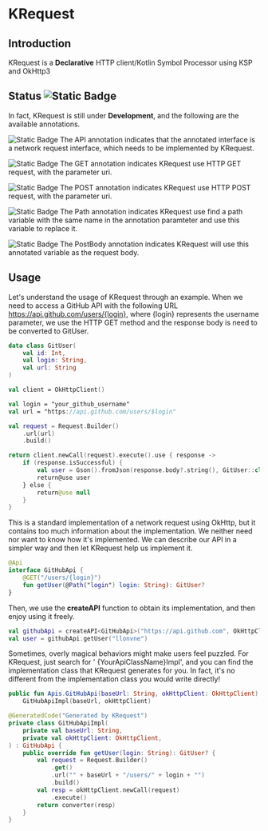 # KRequest

## Introduction

KRequest is a **Declarative** HTTP client/Kotlin Symbol Processor using KSP and OkHttp3

## Status  ![Static Badge](https://img.shields.io/badge/status-Development-8A2BE2)

In fact, KRequest is still under **Development**, and the following are the available annotations.

![Static Badge](https://img.shields.io/badge/KRequest-API-blue) The API annotation indicates that the annotated
interface is a network request interface, which needs to be implemented by KRequest.

![Static Badge](https://img.shields.io/badge/HTTP_Method-GET-Green) The GET annotation indicates KRequest use HTTP GET
request, with the parameter uri.

![Static Badge](https://img.shields.io/badge/HTTP_Method-POST-Green) The POST annotation indicates KRequest use HTTP
POST request, with the parameter uri.

![Static Badge](https://img.shields.io/badge/Parameter-Path-yellow) The Path annotation indicates KRequest use find a
path variable with the same name in the annotation paramteter and use this variable to replace it.

![Static Badge](https://img.shields.io/badge/Parameter-PostBody-yellow) The PostBody annotation indicates KRequest will
use this annotated variable as the request body.

## Usage

Let's understand the usage of KRequest through an example. When we need to access a GitHub API with the following
URL https://api.github.com/users/{login}, where {login} represents the username parameter, we use the HTTP GET method
and the response body is need to be converted to GitUser.

```kotlin
data class GitUser(
    val id: Int,
    val login: String,
    val url: String
)

val client = OkHttpClient()

val login = "your_github_username"
val url = "https://api.github.com/users/$login"

val request = Request.Builder()
    .url(url)
    .build()

return client.newCall(request).execute().use { response ->
    if (response.isSuccessful) {
        val user = Gson().fromJson(response.body?.string(), GitUser::class.java)
        return@use user
    } else {
        return@use null
    }
}
```

This is a standard implementation of a network request using OkHttp, but it contains too much information about the
implementation. We neither need nor want to know how it's implemented. We can describe our API in a simpler way and then
let KRequest help us implement it.

```kotlin
@Api
interface GitHubApi {
    @GET("/users/{login}")
    fun getUser(@Path("login") login: String): GitUser?
}
```

Then, we use the **createAPI** function to obtain its implementation, and then enjoy using it freely.

```kotlin
val githubApi = createAPI<GitHubApi>("https://api.github.com", OkHttpClient())
val user = githubApi.getUser("llonvne")
```

Sometimes, overly magical behaviors might make users feel puzzled. For KRequest, just search for '
{YourApiClassName}Impl', and you can find the implementation class that KRequest generates for you. In fact, it's no
different from the implementation class you would write directly!

```kotlin
public fun Apis.GitHubApi(baseUrl: String, okHttpClient: OkHttpClient): GitHubApi =
    GitHubApiImpl(baseUrl, okHttpClient)

@GeneratedCode("Generated by KRequest")
private class GitHubApiImpl(
    private val baseUrl: String,
    private val okHttpClient: OkHttpClient,
) : GitHubApi {
    public override fun getUser(login: String): GitUser? {
        val request = Request.Builder()
            .get()
            .url("" + baseUrl + "/users/" + login + "")
            .build()
        val resp = okHttpClient.newCall(request)
            .execute()
        return converter(resp)
    }
}
```
